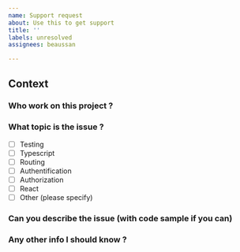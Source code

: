 ```yaml
---
name: Support request
about: Use this to get support
title: ''
labels: unresolved
assignees: beaussan

---
```


## Context

### Who work on this project ?

<!-- Here includes all project members using the @ syntax, ex @beaussan, @beaussan -->

### What topic is the issue ?

- [ ] Testing
- [ ] Typescript
- [ ] Routing
- [ ] Authentification
- [ ] Authorization
- [ ] React
- [ ] Other (please specify)

### Can you describe the issue (with code sample if you can)



### Any other info I should know ?
